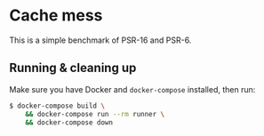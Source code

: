# Cache mess

This is a simple benchmark of PSR-16 and PSR-6.

## Running & cleaning up

Make sure you have Docker and `docker-compose` installed, then run:

```bash
$ docker-compose build \
    && docker-compose run --rm runner \
    && docker-compose down
```
